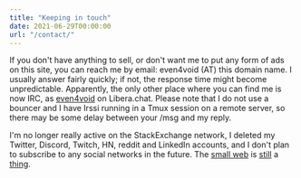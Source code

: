 ```yaml
---
title: "Keeping in touch"
date: 2021-06-29T00:00:00
url: "/contact/"
---
```


If you don't have anything to sell, or don't want me to put any form of ads on this site, you can reach me by email: even4void (AT) this domain name. I usually answer fairly quickly; if not, the response time might become unpredictable. Apparently, the only other place where you can find me is now IRC, as [even4void](irc://irc.libera.chat/even4void,isnick) on Libera.chat. Please note that I do not use a bouncer and I have Irssi running in a Tmux session on a remote server, so there may be some delay between your /msg and my reply.

I'm no longer really active on the StackExchange network, I deleted my Twitter, Discord, Twitch, HN, reddit and LinkedIn accounts, and I don't plan to subscribe to any social networks in the future. The [small web](https://neustadt.fr/essays/the-small-web/) is [still](micro/2021-06-13-19-57-41) a [thing](https://aliquote.org/micro/2020-06-15-16-54-58/).
